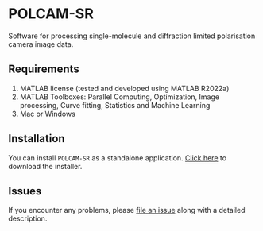 # POLCAM-SR

Software for processing single-molecule and diffraction limited polarisation camera image data.


## Requirements

1. MATLAB license (tested and developed using MATLAB R2022a)
2. MATLAB Toolboxes: Parallel Computing, Optimization, Image processing, Curve fitting, Statistics and Machine Learning
3. Mac or Windows


## Installation

You can install `POLCAM-SR` as a standalone application. [Click here](https://github.com/ezrabru/POLCAM-SR/raw/main/POLCAM-SR_Installer.exe) to download the installer.

## Issues

If you encounter any problems, please [file an issue](https://github.com/ezrabru/POLCAM-SR/issues) along with a detailed description.
